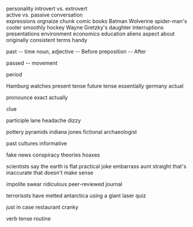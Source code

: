 personality introvert vs. extrovert   
active vs. passive
conversation  
expressions
orgnaize
chunk
comic books
Batman
Wolverine
spider-man's cooler
smoothly
hockey
Wayne Gretzky's daughter
interruptions
presentations
environment
economics
education
aliens
aspect
about originally
consistent
terms
handy


past -- time
noun, adjective -- Before
preposition -- After

passed -- movement

period

Hamburg watches
present tense
future tense
essentially
germany
actual

pronounce 
exact
actually

clue 

participle
lane
headache
dizzy

pottery
pyramids
indiana jones
fictional archaeologist

past cultures
informative

fake news
conspiracy theories
hoaxes

scientists say the earth is flat
practical joke
embarrass
aunt
straight
that's inaccurate
that doesn't make sense

impolite
swear
ridiculous
peer-reviewed journal

terrorissts have melted antarctica using a giant laser
quiz


just in case
restaurant
cranky

verb tense
routine